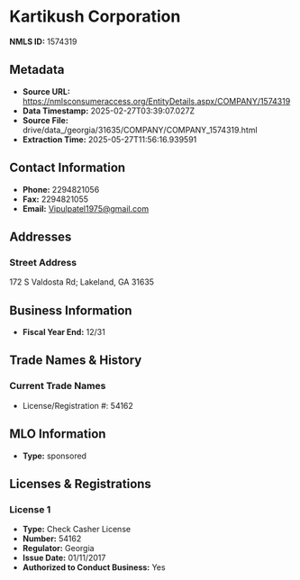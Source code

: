 # Kartikush Corporation

**NMLS ID:** 1574319

## Metadata
- **Source URL:** https://nmlsconsumeraccess.org/EntityDetails.aspx/COMPANY/1574319
- **Data Timestamp:** 2025-02-27T03:39:07.027Z
- **Source File:** drive/data_/georgia/31635/COMPANY/COMPANY_1574319.html
- **Extraction Time:** 2025-05-27T11:56:16.939591

## Contact Information
- **Phone:** 2294821056
- **Fax:** 2294821055
- **Email:** Vipulpatel1975@gmail.com

## Addresses
### Street Address
172 S Valdosta Rd; Lakeland, GA 31635

## Business Information
- **Fiscal Year End:** 12/31

## Trade Names & History
### Current Trade Names
- License/Registration #: 54162

## MLO Information
- **Type:** sponsored

## Licenses & Registrations

### License 1
- **Type:** Check Casher License
- **Number:** 54162
- **Regulator:** Georgia
- **Issue Date:** 01/11/2017
- **Authorized to Conduct Business:** Yes
